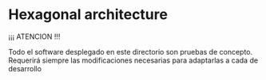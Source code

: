 # Hexagonal architecture

¡¡¡ ATENCION !!!

Todo el software desplegado en este directorio son pruebas de concepto. Requerirá siempre las modificaciones necesarias para adaptarlas a cada de desarrollo
